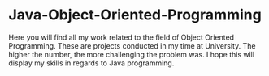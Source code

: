 # Java-Object-Oriented-Programming
Here you will find all my work related to the field of Object Oriented Programming. These are projects conducted in my time at University. The higher the number, the more challenging the problem was. I hope this will display my skills in regards to Java programming.
